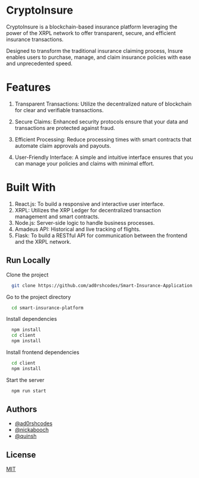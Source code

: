 # CryptoInsure

CryptoInsure is a blockchain-based insurance platform leveraging the power of the XRPL network to offer transparent, secure, and efficient insurance transactions.

Designed to transform the traditional insurance claiming process, Insure enables users to purchase, manage, and claim insurance policies with ease and unprecedented speed.

# Features

1. Transparent Transactions: Utilize the decentralized nature of blockchain for clear and verifiable transactions.

2. Secure Claims: Enhanced security protocols ensure that your data and transactions are protected against fraud.

3. Efficient Processing: Reduce processing times with smart contracts that automate claim approvals and payouts.

4. User-Friendly Interface: A simple and intuitive interface ensures that you can manage your policies and claims with minimal effort.

# Built With

1. React.js: To build a responsive and interactive user interface.
2. XRPL: Utilizes the XRP Ledger for decentralized transaction management and smart contracts.
3. Node.js: Server-side logic to handle business processes.
4. Amadeus API: Historical and live tracking of flights.
5. Flask: To build a RESTful API for communication between the frontend and the XRPL network.

## Run Locally

Clone the project

```bash
  git clone https://github.com/ad0rshcodes/Smart-Insurance-Application.git
```

Go to the project directory

```bash
  cd smart-insurance-platform
```

Install dependencies

```bash
  npm install
  cd client
  npm install
```

Install frontend dependencies

```bash
  cd client
  npm install
```

Start the server

```bash
  npm run start
```

## Authors

- [@ad0rshcodes](https://www.github.com/ad0rshcodes)
- [@nickabooch](https://www.github.com/nickabooch)
- [@quinsh](https://www.github.com/quinsh)

## License

[MIT](https://choosealicense.com/licenses/mit/)
